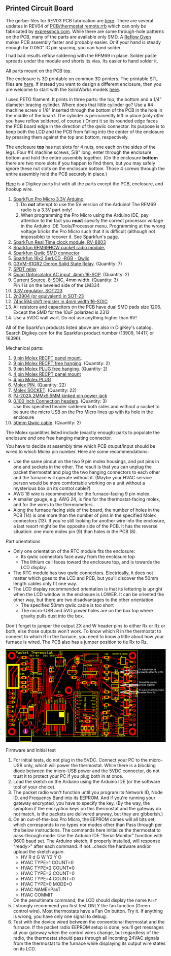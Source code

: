 <h2>Printed Circuit Board</h2>
The gerber files for REV03 PCB fabrication are <a href='PCB/REV03-Gerbers.zip'>here</a>. There
are several updates in REV04 of <a href='PCB/thermostat remote.rrb'>PCB/thermostat remote.rrb</a> which 
can only be fabricated by <a href='http://expresspcb.com'>expresspcb.com</a>.
While there are some through-hole patterns on the PCB,
many of the parts are available only SMD. A <a href='https://www.whizoo.com/controleo3'>Reflow Oven</a> makes PCB assembly
faster and probably easier.
Or if your hand is steady enough for 0.050" IC pin spacing, you can hand solder.
<p style='margin-top:8px'>I had bad results reflow soldering with the RFM69 in place. Solder paste spreads under the module and shorts its vias. Its easier to hand solder it.</p>
All parts mount on the PCB top.
<p style='margin-top:8px'>The enclosure is 3D printable on common 3D printers. The printable STL files 
are <a href="STL">here</a>. If instead you want to design a different enclosure, then you are welcome to start with the
SolidWorks models <a href="CAD">here</a>.</p>
<p>I used PETG filament. It prints in three parts: the top, the bottom and a 1/4" diameter bracing cylinder.
Where does that little cylinder go? Use a #4 machine screw x 1/8" inserted 
through the bottom of the PCB in the hole in the middle of the board. The cylinder 
is permanently left in place (only <i>after</i> you have reflow soldered, of course.)
Orient it so its rounded edge faces the PCB board edge in the direction of the qwiic connector. Its purpose is 
to keep both the LCD and the PCB from
falling into the center of the enclosure by pressing them against the top and bottom, respectively.
</p>

The enclosure <b>top</b> has nut slots for 4 nuts, one each on the sides of the legs. Four #4 machine screws, 5/8" long, 
enter through the enclosure bottom and hold the entire assembly together.
(On the enclosure <b>bottom</b> 
there are two more slots if you happen to find them, but you may safely ignore 
these nut slots on the enclosure bottom. Those 4 screws through the entire assembly hold the PCB securely in place.)

<p><a href='https://www.digikey.com/short/jwdbnhr7'>Here</a> is a Digikey parts list with all the parts except the PCB, enclosure, and hookup wire.

<ol>
<li> <a href='https://www.sparkfun.com/products/12587'>SparkFun Pro Micro 3.3V Arduino</a>.<br/>
<ol><li>Do <b><i>not</i></b> attempt to use the 5V version of the Arduino! The RFM69 radio is a 3.3V part only!</li>
<li>When programming the Pro Micro using the Arduino IDE, pay
attention to the fact you <b>must</b> specify the correct processor voltage in the Arduino IDE Tools/Processor menu. Programming at the wrong voltage bricks the
Pro Micro such that it is difficult (although not impossible) to recover it. See Sparkfun's 
<a href='https://learn.sparkfun.com/tutorials/pro-micro--fio-v3-hookup-guide/troubleshooting-and-faq#ts-revive'>page</a>.
</li></ol></li>
<li> <a href='https://www.sparkfun.com/products/16281'>SparkFun Real Time clock module, RV-8803</a> </li>
<li> <a href='https://www.sparkfun.com/products/13909'>Sparkfun RFM69HCW packet radio module.</a></li>
<li> <a href='https://www.sparkfun.com/products/14417'>Sparkfun Qwiic SMD connector</a></li>
<li> <a href='https://www.sparkfun.com/products/16396'>Sparkfun 16x2 SerLCD -RGB - Qwiic</a></li>
<li> <a href='https://www.digikey.com/en/products/detail/omron-electronics-inc-emc-div/G3VM-61GR2/5810883'>G3VM-61GR2 Omron
Solid State Relay<a>. (Quantity: 7)</li>
<li> <a href='https://www.digikey.com/en/products/detail/cit-relay-and-switch/J1031C5VDC-15S/14002065'>SPDT relay</a></li>
<li> <a href='https://www.digikey.com/en/products/detail/vishay-semiconductor-opto-division/TCMT4600T0/4074845'>Quad 
Optoisolator AC input, 4mm 16-SOP</a>. (Quantity: 2)</li>
<li> <a href='https://www.digikey.com/en/products/detail/stmicroelectronics/LM334DT/1038704'>Current Source, 8-SOIC</a>, 4mm width. (Quantity: 3)
<br/>Pin 1 is on the beveled side of the LM334</li>
<li> <a href='https://www.digikey.com/en/products/detail/diodes-incorporated/AZ1117IH-3-3TRG1/5699672'>3.3V regulator, SOT223</a></li>
<li> <a href='https://www.digikey.com/en/products/detail/onsemi/MMBT100/3504512'>2n3904 (or equivalent) in SOT-23</a></li>
<li> <a href='https://www.digikey.com/en/products/detail/texas-instruments/SN74HC594DR/1571252'>74hc594 shift register in 4mm width 16-SOIC </a></li>
<li> All resistors and capacitors on the PCB have dual SMD pads size 1206. Except the SMD for the 10uF polarized is 2312</li>
<li> Use a 5VDC wall wart. Do not use anything higher than 6V!
</ol>
All of the Sparkfun products listed above are also in DigiKey's catalog. 
Search Digikey.com for the Sparkfun product number (13909, 14417, or 16396).

Mechanical parts:
<ol>
<li> <a href='https://www.digikey.com/en/products/detail/molex/0003091091/26302'>9 pin Molex RECPT panel mount</a>.</li>
<li> <a href='https://www.digikey.com/en/products/detail/molex/0003091094/61333'>9 pin Molex RECPT free hanging</a>. (Quantity: 2)</li>
<li> <a href='https://www.digikey.com/en/products/detail/molex/0003092092/61309'>9 pin Molex PLUG free hanging</a>. (Quantity: 2)</li>
<li> <a href='https://www.digikey.com/en/products/detail/molex/0469990653/5723549'>4 pin Molex RECPT panel mount</a></li>
<li> <a href='https://www.digikey.com/en/products/detail/molex/0003092049/61303'>4 pin Molex PLUG</a></li>
<li> <a href='https://www.digikey.com/en/products/detail/molex/0002092118/26388'>Molex PIN</a>. (Quantity: 22)</li>
<li> <a href='https://www.digikey.com/en/products/detail/molex/0002091119/26390'>Molex SOCKET</a>. (Quantity: 22)</li>
<li> <a href='https://www.digikey.com/en/products/detail/cui-devices/PJ-202A/252007'> PJ-202A 2MMx5.5MM kinked pin power jack</a></li>
<li> <a href='https://www.digikey.com/en/products/detail/TSW-150-07-T-S/SAM1035-50-ND/1101574?itemSeq=320138980'>0.100 inch Connection headers</a>. (Quantity: 3)<br/>
Use this specified header soldered both sides and without a socket to be sure the micro USB on the Pro Micro lines up with its hole in the enclosure</li>
<li> <a href='https://www.sparkfun.com/products/17260'>50mm Qwiic cable</a>. (Quantity: 2)</li>
</ol>
The Molex quantities listed include (exactly enough) parts to populate the enclosure <i>and</i> one free hanging mating connector.

<p style='margin-top:9px'>You have to decide at assembly time which PCB otuput/input should be wired to which 
Molex pin number. Here are some recommendations:</p>
<ul>
<li> Use the same pinout on the two 9 pin molex housings, and put pins in one and sockets in the other. The result is that 
you can
unplug the packet thermostat and plug the two hanging connectors to each other and the furnace will operate without it.
(Maybe your HVAC service person would be more comfortable working on a unit without a mysterious box on its 
control cable?)</li>
<li>AWG 18 wire is recommended for the furnace-facing 9 pin molex. </li>
<li>A smaller gauge, e.g. AWG 24, is fine for the thermostat-facing molex, and for the wires to the thermometers.</li>
<li>Along the furnace facing side of the board, the number of holes in the PCB (14) is one more than the 
number of pins in the specified
Molex connectors (13). If you're still looking for another wire into the enclosure, a last resort might be the
opposite side of the PCB. It has the reverse
situation: one more molex pin (9) than holes in the PCB (8).
</ul>
Part orientations
<ul>
<li>Only one orientation of the RTC module fits the enclosure:
<ul>
<li>Its qwiic connectors face away from the enclosure top
<li>The lithium cell faces toward the enclosure top, and is towards the LCD display.
</ul></li>
<li> The RTC module has two qwiic connectors. Electrically, it does not matter which goes to the 
LCD and PCB, but you'll discover the 50mm length cables only fit one way.
<li>The LCD display recommended orientation is that its lettering is upright when 
the LCD window in the enclosure is LOWER. It can be oriented the other way,
but there are two disadvantages to the other orientation.
<ul>
<li>The specified 50mm qwiic cable is too short
<li> The micro-USB and 5VD power holes are on the box top where gravity pulls dust into the box.
</ul></li>
</ul>

Don't forget to jumper the output ZX and W header pins to either Rx or Rz or both, else those 
outputs won't work. To know which
R in the thermostat to connect to which R in the furnace, you need to know a little about how your 
furnace is wired. The PCB also
has a jumper position to tie Rx to Rz.

<p align='center'><img src='Jumpers.png' alt='Jumpers.png'/></p>

Firmware and initial test
<ol>
<li>For initial tests, do not plug in the 5VDC. Connect your PC to the micro-USB only, which will
power the thermostat. While there is a blocking diode between the micro-USB
power and the 5VDC connector, do not trust it to protect your PC if you plug both in at once.
<li>Load the sketch on the Arduino using the Arduino IDE (or the software tool of your choice).
<li>The packet radio won't function until you program its Network ID, Node ID, and Frequency Band into its 
EEPROM. And if you're running your gateway
encrypted, you have to specify the key. (By the way, the symptom if the encryption keys on this thermostat and
the gateway do not match, is the packets are delivered anyway, but they are gibberish.)
<li>On an out-of-the-box Pro Micro, the EEPROM comes will all bits set, which corresponds to no types 
nor modes other than 
Pass through per the below instructions. The commands here initialize the thermostat
to pass-through mode. Use the Arduion IDE "Serial Monitor" function with 9600 baud set. The 
Arduino sketch, if properly installed, will response "ready>" after each command. If not...check the hardware 
and/or upload the sketch again.
<ul>
<li> HV R d G W Y2 Y O
<li> HVAC TYPE=1 COUNT=0
<li> HVAC TYPE=2 COUNT=0
<li> HVAC TYPE=3 COUNT=0
<li> HVAC TYPE=4 COUNT=0
<li> HVAC TYPE=0 MODE=0
<li> HVAC NAME=PasT
<li> HVAC COMMIT
</ul> On the penultimate command, the LCD should display the name <code>PasT</code></li>
<li> I strongly recommend you first test ONLY the fan function (Green control wire). Most thermostats have 
a Fan On button. Try it. If anything is wrong, you have only one 
signal to debug.
<li> Test with the device wired between the conventional thermostat and the furnace. If the packet radio EEPROM setup is done,
you'll get messages at your gateway when the control wires change, but regardless of the radio, the thermostat should
pass through all incoming 24VAC signals from the thermostat to the furnace while displaying its output wire 
states on its LCD.
</ol>
